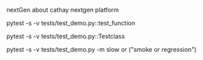 nextGen
about cathay nextgen platform

pytest -s -v tests/test_demo.py::test_function

pytest -s -v tests/test_demo.py::Testclass

pytest -s -v tests/test_demo.py -m slow or ("smoke or regression")
